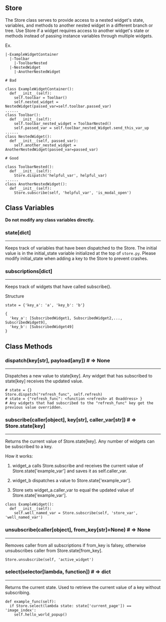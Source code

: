 ## Store

The Store class serves to provide access to a nested widget's state, variables, and methods to another nested widget in a different branch or tree. Use Store if a widget requires access to another widget's state or methods instead of passing instance variables through multiple widgets.

Ex.

```
|-ExampleWidgetContainer
  |-Toolbar
    |-ToolbarNested
  |-NestedWidget
    |-AnotherNestedWidget
```

```
# Bad

class ExampleWidgetContainer():
  def __init__(self):
    self.toolbar = Toolbar()
    self.nested_widget = NestedWidget(passed_var=self.toolbar.passed_var)
......
class Toolbar():
  def __init__(self):
    self.toolbar_nested_widget = ToolbarNested()
    self.passed_var = self.toolbar_nested_Widget.send_this_var_up
......
class NestedWidget():
  def __init__(self, passed_var):
    self.another_nested_widget = AnotherNestedWidget(passed_var=passed_var)

# Good

class ToolbarNested():
  def __init__(self):
    Store.dispatch('helpful_var', helpful_var)
......
class AnotherNestedWidget():
  def __init__(self):
    Store.subscribe(self, 'helpful_var', 'is_modal_open')
```

## Class Variables

**Do not modify any class variables directly.**

### state[dict]

---

Keeps track of variables that have been dispatched to the Store. The initial value is in the initial_state variable initialized at the top of `store.py`. Please modify initial_state when adding a key to the Store to prevent crashes.

### subscriptions[dict]

---

Keeps track of widgets that have called subscribe().

Structure

```
state = {'key_a': 'a', 'key_b': 'b'}

{
  'key_a': [SubscribedWidget1, SubscribedWidget2,..., SubscribedWidget9],
  'key_b': [SubscribedWidget49]
}

```

## Class Methods

### dispatch(key[str], payload[any]) # => None

---

Dispatches a new value to state[key]. Any widget that has subscribed to state[key] receives the updated value.

```
# state = {}
Store.dispatch("refresh_func", self.refresh)
# state = {"refresh_func": <function <refresh> at 0xaddress> }
# Any widgets that had subscribed to the "refresh_func" key get the previous value overridden.
```

### subscribe(caller[object], key[str], caller_var[str]) # => Store.state[key]

---

Returns the current value of Store.state[key]. Any number of widgets can be subscribed to a key.

How it works:

1. widget_a calls Store.subscribe and receives the current value of Store.state['example_var'] and saves it as self.caller_var.

2. widget_b dispatches a value to Store.state['example_var'].

3. Store sets widget_a.caller_var to equal the updated value of Store.state['example_var'].

```
class ExampleWidget():
  def __init__(self):
    self.well_named_var = Store.subscribe(self, 'store_var', 'well_named_var')
```

### unsubscribe(caller[object], from_key[str]=None) # => None

---

Removes caller from all subscriptions if from_key is falsey, otherwise unsubscribes caller from Store.state[from_key].

```
Store.unsubscribe(self, 'active_widget')
```

### select(selector[lambda, function]) # => dict

---

Returns the current state. Used to retrieve the current value of a key without subscribing.

```
def example_func(self):
  if Store.select(lambda state: state['current_page']) == 'image_index':
    self.hello_world_popup()
```
